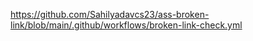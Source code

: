 https://github.com/Sahilyadavcs23/ass-broken-link/blob/main/.github/workflows/broken-link-check.yml
